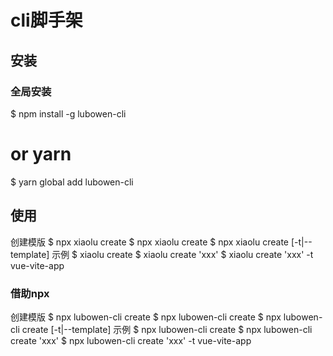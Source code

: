 # cli脚手架

## 安装
### 全局安装
$ npm install -g lubowen-cli
# or yarn
$ yarn global add lubowen-cli



## 使用
创建模版
$ npx  xiaolu create 
$ npx  xiaolu create <name>
$ npx  xiaolu create <name> [-t|--template]
示例
$ xiaolu create 
$ xiaolu create 'xxx'
$ xiaolu create 'xxx' -t vue-vite-app 

### 借助npx
创建模版
$ npx  lubowen-cli create 
$ npx  lubowen-cli create <name>
$ npx  lubowen-cli create <name> [-t|--template]
示例
$ npx  lubowen-cli create 
$ npx  lubowen-cli create 'xxx'
$ npx  lubowen-cli create 'xxx' -t vue-vite-app 